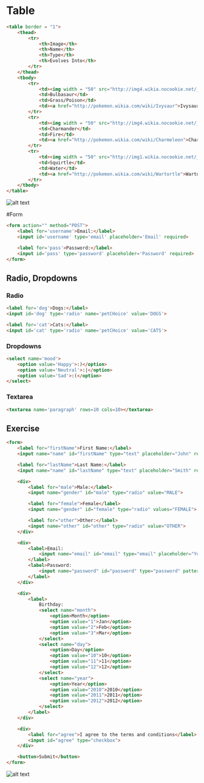 # Table
```html
<table border = "1">
	<thead>
		<tr>
			<th>Image</th>
			<th>Name</th>
			<th>Type</th>
			<th>Evolves Into</th>
		</tr>
	</thead>
	<tbody>
		<tr>
			<td><img width = "50" src="http://img4.wikia.nocookie.net/__cb20140328190757/pokemon/images/thumb/2/21/001Bulbasaur.png/200px-001Bulbasaur.png"></td>
			<td>Bulbasaur</td>
			<td>Grass/Poison</td>
			<td><a href="http://pokemon.wikia.com/wiki/Ivysaur">Ivysaur</a></td>
		</tr>
		<tr>
			<td><img width = "50" src="http://img4.wikia.nocookie.net/__cb20140724195345/pokemon/images/thumb/7/73/004Charmander.png/200px-004Charmander.png"></td>
			<td>Charmander</td>
			<td>Fire</td>
			<td><a href="http://pokemon.wikia.com/wiki/Charmeleon">Charmeleon</a></td>
		</tr>
		<tr>
			<td><img width = "50" src="http://img1.wikia.nocookie.net/__cb20140328191525/pokemon/images/thumb/3/39/007Squirtle.png/200px-007Squirtle.png"></td>
			<td>Squirtle</td>
			<td>Water</td>
			<td><a href="http://pokemon.wikia.com/wiki/Wartortle">Wartortle</a></td>
		</tr>	
	</tbody>
</table>
```
![alt text](https://9two8g.ch.files.1drv.com/y4m57KYM1ipaRLtGtHzQixqEOTLeaOaU9XB6kmaEHRfYTGA5AoFvou-egCLPVbHzfIconF95dTf_02KtT5jSNpqNDHiRQ1ySpyxWT5Z2Wv79mt8jQWHqtCnEBZhawdsxUsheGi1HcOo9Ef0YXsqu5w3FmP9jE2PobAg6F_EOCHzFBOt7J4HLt1zFdkaj9sQGS2eiIkslaE7weBc0BHtdchy5g/Web04.png?psid=1)

#Form
```html
<form action="" method="POST">
	<label for='username'>Email:</label>
	<input id='username' type='email' placeholder='Email' required>

	<label for='pass'>Password:</label>
	<input id='pass' type='password' placeholder='Password' required>	
</form>
```

## Radio, Dropdowns
### Radio
```html
<label for='dog'>Dogs:</label>
<input id='dog' type='radio' name='petCHoice' value='DOGS'>

<label for='cat'>Cats:</label>
<input id='cat' type='radio' name='petCHoice' value='CATS'>
```
### Dropdowns
```html
<select name='mood'>
	<option value='Happy'>:)</option>
	<option value='Neutral'>:|</option>
	<option value='Sad'>:(</option>
</select>
```
### Textarea
```html
<textarea name='paragraph' rows=10 cols=10></textarea>
```
## Exercise
```html
<form>
	<label for="firstName">First Name:</label>
	<input name="name" id="firstName" type="text" placeholder="John" required>

	<label for="lastName">Last Name:</label>
	<input name="name" id="lastName" type="text" placeholder="Smith" required>

	<div>
		<label for="male">Male:</label>
		<input name="gender" id="male" type="radio" value="MALE">

		<label for="female">Female</label>
		<input name="gender" id="female" type="radio" values="FEMALE">

		<label for="other">Other:</label>
		<input name="other" id="other" type="radio" value="OTHER">
	</div>

	<div>
		<label>Email:
			<input name="email" id="email" type="email" placeholder="Your Email" required>
		</label>
		<label>Password:
			<input name="password" id="password" type="password" pattern=".{10,}" required title="10 or more characters">
		</label>
	</div>

	<div>
		<label>
			Birthday:
			<select name="month">
				<option>Month</option>
				<option value="1">Jan</option>
				<option value="2">Feb</option>
				<option value="3">Mar</option>
			</select>
			<select name="day">
				<option>Day</option>
				<option value="10">10</option>
				<option value="11">11</option>
				<option value="12">12</option>
			</select>
			<select name="year">
				<option>Year</option>
				<option value="2010">2010</option>
				<option value="2011">2011</option>
				<option value="2012">2012</option>
			</select>
		</label>
	</div>

	<div>
		<label for="agree">I agree to the terms and conditions</label>
		<input id="agree" type="checkbox">
	</div>

	<button>Submit</button>
</form>
```
![alt text](https://9tv5ua.ch.files.1drv.com/y4m2H_aRw-IB1voV-3xWOar3cjVuDvsoxAfOGFfVz02AI8rZlp-kwnUdNjojDm3hpLBDVLqd0RCcyoQWC-Ab6hLkL0rr3Z1GIP480eEniysEqYrvdG6mw1cpwCDbDXQubE_r_8-MwlWhh1qybwwWSFFVT4XhH4-E4uuC17o9czeYKgc9F2vb2xHO63aukCfjembtCJ9nmXcOKgIiXryvDJ3XA/Web05.png?psid=1)